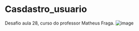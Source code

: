# Casdastro_usuario
Desafio aula 28, curso do professor Matheus Fraga. 
![image](https://user-images.githubusercontent.com/87791471/154874968-a51623bb-14d6-4fc2-9ad7-47fcc8c1adaf.png)
